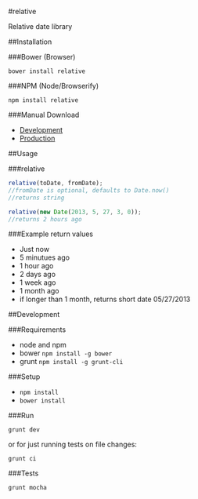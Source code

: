 #relative

Relative date library

##Installation

###Bower (Browser)

`bower install relative`

###NPM (Node/Browserify)

`npm install relative`

###Manual Download

- [Development]()
- [Production]()

##Usage

###relative
```javascript
relative(toDate, fromDate);
//fromDate is optional, defaults to Date.now()
//returns string
```

```javascript
relative(new Date(2013, 5, 27, 3, 0));
//returns 2 hours ago
```

###Example return values

- Just now
- 5 minutues ago
- 1 hour ago
- 2 days ago
- 1 week ago
- 1 month ago
- if longer than 1 month, returns short date 05/27/2013

##Development

###Requirements

- node and npm
- bower `npm install -g bower`
- grunt `npm install -g grunt-cli`

###Setup

- `npm install`
- `bower install`

###Run

`grunt dev`

or for just running tests on file changes:

`grunt ci`

###Tests

`grunt mocha`
